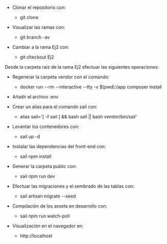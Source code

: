 * Clonar el repositorio con:
    - git clone

* Visualizar las ramas con:
    - git branch -av

* Cambiar a la rama Ej2 con: 
    - git checkout Ej2

Desde la carpeta raiz de la rama Ej2 efectuar las siguientes operaciones:

* Regenerar la carpeta vendor con el comando:
    - docker run --rm --interactive --tty -v $(pwd):/app composer install

* Añadir el archivo .env

* Crear un alias para el comando sail con:
    - alias sail='[ -f sail ] && bash sail || bash vendor/bin/sail'

* Levantar los contenedores con:
    - sail up -d

* Instalar las dependencias del front-end con:
    - sail npm install

* Generar la carpeta public con:
    - sail npm run dev

* Efectuar las migraciones y el sembrado de las tablas con:
    - sail artisan migrate --seed

* Compilación de los assets en desarrollo con:
    - sail npm run watch-poll

* Visualización en el navegador en:
    - http://localhost
